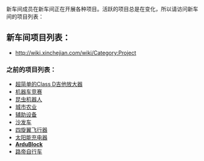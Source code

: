 新车间成员在新车间正在开展各种项目。活跃的项目总是在变化，所以请访问新车间的项目列表：

## 新车间项目列表：

* <http://wiki.xinchejian.com/wiki/Category:Project>

### 之前的项目列表：

* [超简单的Class D吉他放大器](http://xinchejian.com/2016/01/05/super-simple-class-d-guitar-amp/)
* [机器车竞赛](http://wiki.xinchejian.com/wiki/RoboRacing)
* [昆虫机器人](http://wiki.xinchejian.com/wiki/Insectbot)
* [城市农业](http://wiki.xinchejian.com/wiki/Urban%5FFarming)
* [辅助设备](http://wiki.xinchejian.com/wiki/Assistive%5FDevices)
* [沙发车](http://wiki.xinchejian.com/wiki/Sofa%5FCar)
* [四旋翼飞行器](http://wiki.xinchejian.com/wiki/Quadcopter)
* [太阳能充电器](http://wiki.xinchejian.com/wiki/Solar%5Fcharger)
* **[ArduBlock](http://wiki.xinchejian.com/wiki/ArduBlock)**
* [路帝自行车](http://wiki.xinchejian.com/wiki/Rudy%5FBike)